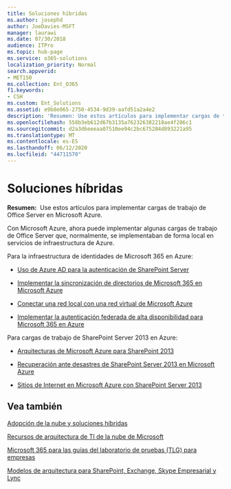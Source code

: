 ```yaml
---
title: Soluciones híbridas
ms.author: josephd
author: JoeDavies-MSFT
manager: laurawi
ms.date: 07/30/2018
audience: ITPro
ms.topic: hub-page
ms.service: o365-solutions
localization_priority: Normal
search.appverid:
- MET150
ms.collection: Ent_O365
f1.keywords:
- CSH
ms.custom: Ent_Solutions
ms.assetid: e9b8e065-2750-4534-9d39-aafd51a2a4e2
description: 'Resumen: Use estos artículos para implementar cargas de trabajo de Office Server en Microsoft Azure.'
ms.openlocfilehash: 558b3eb612d67b3135a762326382218ae4f286c1
ms.sourcegitcommit: d2a3d6eeeaa07510ee94c2bc675284d893221a95
ms.translationtype: MT
ms.contentlocale: es-ES
ms.lasthandoff: 06/12/2020
ms.locfileid: "44711570"
---
```

# <a name="hybrid-solutions"></a>Soluciones híbridas

 **Resumen:**  Use estos artículos para implementar cargas de trabajo de Office Server en Microsoft Azure.
  
Con Microsoft Azure, ahora puede implementar algunas cargas de trabajo de Office Server que, normalmente, se implementaban de forma local en servicios de infraestructura de Azure.
  
Para la infraestructura de identidades de Microsoft 365 en Azure:

- [Uso de Azure AD para la autenticación de SharePoint Server](using-azure-ad-for-sharepoint-server-authentication.md)

- [Implementar la sincronización de directorios de Microsoft 365 en Microsoft Azure](deploy-office-365-directory-synchronization-dirsync-in-microsoft-azure.md)
  
- [Conectar una red local con una red virtual de Microsoft Azure](connect-an-on-premises-network-to-a-microsoft-azure-virtual-network.md)
    
- [Implementar la autenticación federada de alta disponibilidad para Microsoft 365 en Azure](deploy-high-availability-federated-authentication-for-office-365-in-azure.md)
    
Para cargas de trabajo de SharePoint Server 2013 en Azure:
  
- [Arquitecturas de Microsoft Azure para SharePoint 2013](microsoft-azure-architectures-for-sharepoint-2013.md)
    
- [Recuperación ante desastres de SharePoint Server 2013 en Microsoft Azure](sharepoint-server-2013-disaster-recovery-in-microsoft-azure.md)
    
- [Sitios de Internet en Microsoft Azure con SharePoint Server 2013](internet-sites-in-microsoft-azure-using-sharepoint-server-2013.md)
  
  
## <a name="see-also"></a>Vea también

[Adopción de la nube y soluciones híbridas](cloud-adoption-and-hybrid-solutions.yml)
  
[Recursos de arquitectura de TI de la nube de Microsoft](microsoft-cloud-it-architecture-resources.md)
  
[Microsoft 365 para las guías del laboratorio de pruebas (TLG) para empresas](https://docs.microsoft.com/microsoft-365/enterprise/m365-enterprise-test-lab-guides)
  
[Modelos de arquitectura para SharePoint, Exchange, Skype Empresarial y Lync](architectural-models-for-sharepoint-exchange-skype-for-business-and-lync.md)
